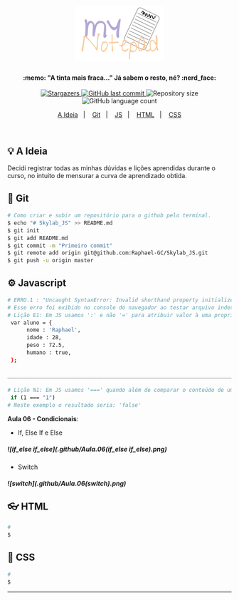 <h1 align="center">
    <img alt="MyNotepadLogo" title="#MyNotepad" src=".github/mynotepad.svg" width="200px" />
</h1>

<h4 align="center"> 
  :memo: "A tinta mais fraca..." Já sabem o resto, né? :nerd_face:
</h4>

<p align="center">
    <a href="https://github.com/Raphael-GC/Skylab_JS/stargazers">
        <img alt="Stargazers" src="https://img.shields.io/github/stars/Raphael-GC/Skylab_JS?style=social">
    </a>
    <a href="https://github.com/Raphael-GC/Skylab_JS/commits/master">
        <img alt="GitHub last commit" src="https://img.shields.io/github/last-commit/Raphael-GC/Skylab_JS">
    </a>
    <img alt="Repository size" src="https://img.shields.io/github/repo-size/Raphael-GC/Skylab_JS">
    <img alt="GitHub language count" src="https://img.shields.io/github/languages/count/Raphael-GC/Skylab_JS?color=%27072009">
</p>

<p align="center">
  <a href="#bulb-a-ideia">A Ideia</a>&nbsp;&nbsp;&nbsp;|&nbsp;&nbsp;&nbsp;
  <a href="#ballon-git">Git</a>&nbsp;&nbsp;&nbsp;|&nbsp;&nbsp;&nbsp;
  <a href="#gear-javascript">JS</a>&nbsp;&nbsp;&nbsp;|&nbsp;&nbsp;&nbsp;
  <a href="#eyeglasses-html">HTML</a>&nbsp;&nbsp;&nbsp;|&nbsp;&nbsp;&nbsp;
  <a href="#art-css">CSS</a>
</p>

<br>

## :bulb: A Ideia

Decidi registrar todas as minhas dúvidas e lições aprendidas durante o curso, no intuito de mensurar a curva de aprendizado obtida.

## :balloon: Git

```bash
# Como criar e subir um repositório para o github pelo terminal.
$ echo "# Skylab_JS" >> README.md
$ git init
$ git add README.md
$ git commit -m "Primeiro commit"
$ git remote add origin git@github.com:Raphael-GC/Skylab_JS.git
$ git push -u origin master
```

## :gear: Javascript

```bash
# ERRO.1 : "Uncaught SyntaxError: Invalid shorthand property initializer"
# Esse erro foi exibido no console do navegador ao testar arquivo index.html 
# Lição E1: Em JS usamos ':' e não '=' para atribuir valor à uma propriedade de objeto; e finalizamos a linha com ',' ao #invés de  ';' 
 var aluno = {
      nome : 'Raphael',
      idade : 28,
      peso : 72.5,
      humano : true,
 };

_______________________________________________________________________________________________________________________________________

# Lição N1: Em JS usamos '===' quando além de comparar o conteúdo de uma variável, compararmos o tipo.
 if (1 === "1")
# Neste exemplo o resultado seria: 'false' 

```
**Aula 06 - Condicionais**:

- If, Else If e Else
<h5 align="left">
    ![if_else if_else](.github/Aula.06(if_else if_else).png)
</h5>

- Switch
<h5 align="left">
    ![switch](.github/Aula.06(switch).png)
</h5>

## :eyeglasses: HTML

```bash
# 
$
```

## :art: CSS

```bash
# 
$
```

---